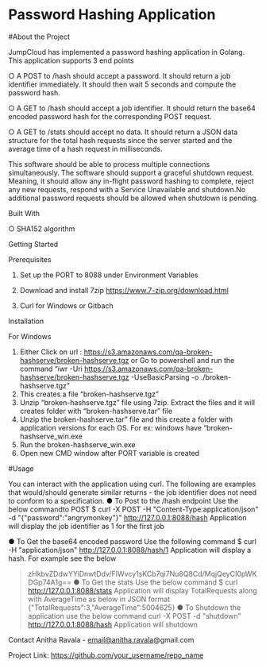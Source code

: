  # Password Hashing Application


#About the Project

JumpCloud has implemented a password hashing application in Golang. This application supports 3 end points 

  ○ A POST to /hash should accept a password. It should return a job identifier immediately. It should then wait 5 seconds and compute the password hash. 
  
  ○ A GET to /hash should accept a job identifier. It should return the base64 encoded password hash for the corresponding POST request.
  
  ○ A GET to /stats should accept no data. It should return a JSON data structure for the total hash requests since the server started and the average time of a hash request in     milliseconds.
  
This software should be able to process multiple connections simultaneously. The software should support a graceful shutdown request. Meaning, it should allow any
in-flight password hashing to complete, reject any new requests, respond with a Service Unavailable and shutdown.No additional password requests should be allowed when shutdown is pending.

Built With
  
  ○ SHA152 algorithm


Getting Started

Prerequisites

1. Set up the PORT to 8088 under Environment Variables
 
2. Download and install 7zip
https://www.7-zip.org/download.html

3. Curl for Windows or Gitbach

Installation

For Windows

1. Either Click on url : https://s3.amazonaws.com/qa-broken-hashserve/broken-hashserve.tgz 
or
Go to powershell and run the command “iwr -Uri https://s3.amazonaws.com/qa-broken-hashserve/broken-hashserve.tgz -UseBasicParsing -o ./broken-hashserve.tgz”
2. This creates a file “broken-hashserve.tgz”
3. Unzip “broken-hashserve.tgz” file using 7zip. Extract the files and it will creates folder with “broken-hashserve.tar” file 
4. Unzip the broken-hashserve.tar” file and this create a folder with application versions for each OS. For ex: windows have “broken-hashserve_win.exe
5. Run the broken-hashserve_win.exe 
6. Open new CMD window after PORT variable is created

#Usage

You can interact with the application using curl. The following are examples that would/should generate similar returns - the job identifier does not need to conform to a specification.
●  To Post to the /hash endpoint
Use the below commandto POST 
$ curl -X POST -H "Content-Type:application/json" -d "{\"password\":\"angrymonkey\"}" http://127.0.0.1:8088/hash
Application will display the job identifier as 1 for the first job 

● To Get the base64 encoded password
Use the following command
$ curl -H "application/json" http://127.0.0.1:8088/hash/1
Application will display a hash. For example see the below
> zHkbvZDdwYYiDnwtDdv/FIWvcy1sKCb7qi7Nu8Q8Cd/MqjQeyCI0pWKDGp74A1g==
● To Get the stats
Use the below command
$ curl http://127.0.0.1:8088/stats
Application will display TotalRequests along with AverageTime as below in JSON format 
> {"TotalRequests":3,"AverageTime":5004625}
● To Shutdown the application use the below command
curl -X POST -d "shutdown" http://127.0.0.1:8088/hash
Application will shutdown 

 
Contact
Anitha Ravala - email@anitha.ravala@gmail.com

Project Link: https://github.com/your_username/repo_name

